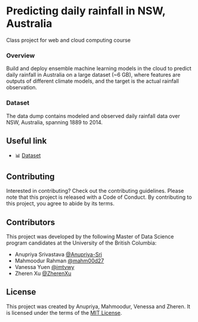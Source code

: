 # Predicting daily rainfall in NSW, Australia
Class project for web and cloud computing course
### Overview
Build and deploy ensemble machine learning models in the cloud to predict daily rainfall in Australia on a large dataset (~6 GB), where features are outputs of different climate models, and the target is the actual rainfall observation.
### Dataset
The data dump contains modeled and observed daily rainfall data over NSW, Australia, spanning 1889 to 2014. 
## Useful link
- 📊 [Dataset](https://figshare.com/articles/dataset/Daily_rainfall_over_NSW_Australia/14096681)
## Contributing
Interested in contributing? Check out the contributing guidelines. Please note that this project is released with a Code of Conduct. By contributing to this project, you agree to abide by its terms.
## Contributors
This project was developed by the following Master of Data Science program candidates at the University of the British Columbia:
- Anupriya Srivastava     [@Anupriya-Sri](https://github.com/Anupriya-Sri)
- Mahmoodur Rahman        [@mahm00d27](https://https://github.com/mahm00d27)
- Vanessa Yuen [@imtvwy](https://https://github.com/imtvwy)
- Zheren Xu      [@ZherenXu](https://https://github.com/ZherenXu)
## License
This project was created by Anupriya, Mahmoodur, Venessa and Zheren. It is licensed under the terms of the [MIT License](https://github.com/UBC-MDS/DSCI_525_Group25/blob/main/LICENSE).